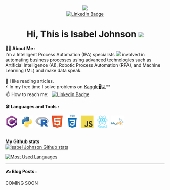 <div id="header" align="center">
  <img src="https://media.giphy.com/media/L1R1tvI9svkIWwpVYr/giphy.gif" width="200"/>
</div>
<div id="badges" align="center">
  <a href="https://www.linkedin.com/in/isabeljohnson06">
    <img src="https://img.shields.io/badge/LinkedIn-blue?style=for-the-badge&logo=linkedin&logoColor=white" alt="LinkedIn Badge"/>
  </a>
</div>
<h1 align="center">Hi, This is Isabel Johnson <img src="https://media.giphy.com/media/hvRJCLFzcasrR4ia7z/giphy.gif" width="40"></h1>

**👩‍💻  About Me :**
<br/>
I'm a Intelligent Process Automation (IPA) specialists <img src="https://media.giphy.com/media/WUlplcMpOCEmTGBtBW/giphy.gif" width="30"> involved in automating business processes using advanced technologies such as Artificial Intelligence (AI), Robotic Process Automation (RPA), and Machine Learning (ML) and make data speak.
<br />
<br/>
🌱 I like reading articles.
<br />
⚡ In my free time I solve problems on [Kaggle](https://www.kaggle.com/isabeljohnson001)🖥💻**
<br />
📫 How to reach me: &nbsp; [![Linkedin Badge](https://img.shields.io/badge/-johnson-blue?style=flat&logo=Linkedin&logoColor=white)](https://www.linkedin.com/in/isabeljohnson06)

**🛠  Languages and Tools :**
<br/>
<div>
  <img src="https://github.com/devicons/devicon/blob/master/icons/csharp/csharp-original.svg"  title="C#" alt="C#" width="40" height="40"/>&nbsp;
  <img src="https://github.com/devicons/devicon/blob/master/icons/python/python-original.svg"  title="Python" alt="Python" width="40" height="40"/>&nbsp;
  <img src="https://github.com/devicons/devicon/blob/master/icons/r/r-original.svg"  title="R" alt="R" width="40" height="40"/>&nbsp;
  <img src="https://github.com/devicons/devicon/blob/master/icons/html5/html5-original.svg" title="HTML5" alt="HTML" width="40" height="40"/>&nbsp;
  <img src="https://github.com/devicons/devicon/blob/master/icons/css3/css3-plain-wordmark.svg"  title="CSS3" alt="CSS" width="40" height="40"/>&nbsp;
  <img src="https://github.com/devicons/devicon/blob/master/icons/javascript/javascript-original.svg" title="JavaScript" alt="JavaScript" width="40" height="40"/>&nbsp;
  <img src="https://github.com/devicons/devicon/blob/master/icons/react/react-original-wordmark.svg" title="React" alt="React" width="40" height="40"/>&nbsp;
  <img src="https://github.com/devicons/devicon/blob/master/icons/mysql/mysql-original-wordmark.svg" title="MySQL"  alt="MySQL" width="40" height="40"/>&nbsp;
</div>
<br/>

**My Github stats**
<br/>
[![Isabel Johnson Github stats](https://github-readme-stats.vercel.app/api?username=isabeljohnson001)](https://github.com/isabeljohnson001/github-readme-stats)

[![Most Used Languages](https://github-readme-stats.vercel.app/api/top-langs/?username=isabeljohnson001&layout=compact)](https://github.com/isabeljohnson001/github-readme-stats)

-----

**✍️ Blog Posts :**

COMING SOON



